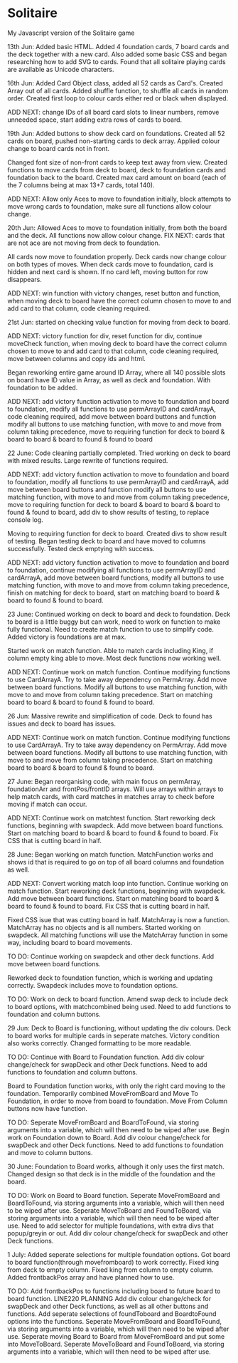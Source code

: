 # Solitaire
My Javascript version of the Solitaire game

13th Jun: Added basic HTML. Added 4 foundation cards, 7 board cards and the deck together with a new card.
Also added some basic CSS and began researching how to add SVG to cards.
Found that all solitaire playing cards are available as Unicode characters.

16th Jun: Added Card Object class, added all 52 cards as Card's.
Created Array out of all cards.
Added shuffle function, to shuffle all cards in random order.
Created first loop to colour cards either red or black when displayed.

ADD NEXT: change IDs of all board card slots to linear numbers, remove unneeded space, start adding extra rows of cards to board.

19th Jun: Added buttons to show deck card on foundations.
Created all 52 cards on board, pushed non-starting cards to deck array.
Applied colour change to board cards not in front.

Changed font size of non-front cards to keep text away from view.
Created functions to move cards from deck to board, deck to foundation cards and foundation back to the board.
Created max card amount on board (each of the 7 columns being at max 13+7 cards, total 140).

ADD NEXT: Allow only Aces to move to foundation initially, block attempts to move wrong cards to foundation, make sure all functions allow colour change.

20th Jun: Allowed Aces to move to foundation initially, from both the board and the deck. 
All functions now allow colour change.
FIX NEXT: cards that are not ace are not moving from deck to foundation.

All cards now move to foundation properly.
Deck cards now change colour on both types of moves.
When deck cards move to foundation, card is hidden and next card is shown. If no card left, moving button for row disappears.

ADD NEXT: win function with victory changes, reset button and function, when moving deck to board have the correct column chosen to move to and add card to that column, code cleaning required.

21st Jun:
started on checking value function for moving from deck to board.

ADD NEXT: victory function for div, reset function for div, continue moveCheck function, when moving deck to board have the correct column chosen to move to and add card to that column, code cleaning required, move between columns and copy ids and html.

Began reworking entire game around ID Array, where all 140 possible slots on board have ID value in Array, as well as deck and foundation. With foundation to be added.

ADD NEXT: add victory function activation to move to foundation and board to foundation,
modify all functions to use permArrayID and cardArrayA,
code cleaning required,
add move between board buttons and function
modify all buttons to use matching function, with move to and move from column taking precedence, move to requiring function for deck to board & board to board & board to found & found to board

22 June: Code cleaning partially completed.
Tried working on deck to board with mixed results.
Large rewrite of functions required.

ADD NEXT: add victory function activation to move to foundation and board to foundation,
modify all functions to use permArrayID and cardArrayA,
add move between board buttons and function
modify all buttons to use matching function, with move to and move from column taking precedence, move to requiring function for deck to board & board to board & board to found & found to board,
add div to show results of testing, to replace console log.

Moving to requiring function for deck to board.
Created divs to show result of testing.
Began testing deck to board and have moved to columns successfully.
Tested deck emptying with success.

ADD NEXT: add victory function activation to move to foundation and board to foundation,
continue modifying all functions to use permArrayID and cardArrayA,
add move between board functions,
modify all buttons to use matching function, with move to and move from column taking precedence, finish on matching for deck to board, 
start on matching board to board & board to found & found to board.

23 June: Continued working on deck to board and deck to foundation.
Deck to board is a little buggy but can work, need to work on function to make fully functional.
Need to create match function to use to simplify code.
Added victory is foundations are at max.

Started work on match function. Able to match cards including King, if column empty king able to move.
Most deck functions now working well.

ADD NEXT: Continue work on match function.
Continue modifying functions to use CardArrayA.
Try to take away dependency on PermArray.
Add move between board functions.
Modify all buttons to use matching function, with move to and move from column taking precedence. 
Start on matching board to board & board to found & found to board.

26 Jun: Massive rewrite and simplification of code.
Deck to found has issues and deck to board has issues.

ADD NEXT: Continue work on match function.
Continue modifying functions to use CardArrayA.
Try to take away dependency on PermArray.
Add move between board functions.
Modify all buttons to use matching function, with move to and move from column taking precedence. 
Start on matching board to board & board to found & found to board.

27 June: Began reorganising code, with main focus on permArray, foundationArr and frontPos/frontID arrays. 
Will use arrays within arrays to help match cards, with card matches in matches array to check before moving if match can occur.

ADD NEXT: Continue work on matchtest function.
Start reworking deck functions, beginning with swapdeck.
Add move between board functions. 
Start on matching board to board & board to found & found to board.
Fix CSS that is cutting board in half.

28 June: Began working on match function.
MatchFunction works and shows id that is required to go on top of all board columns and foundation as well.

ADD NEXT: Convert working match loop into function.
Continue working on match function.
Start reworking deck functions, beginning with swapdeck.
Add move between board functions. 
Start on matching board to board & board to found & found to board.
Fix CSS that is cutting board in half.

Fixed CSS isue that was cutting board in half.
MatchArray is now a function.
MatchArray has no objects and is all numbers.
Started working on swapdeck.
All matching functions will use the MatchArray function in some way, including board to board movements.

TO DO: Continue working on swapdeck and other deck functions.
Add move between board functions. 

Reworked deck to foundation function, which is working and updating correctly.
Swapdeck includes move to foundation options.

TO DO: Work on deck to board function.
Amend swap deck to include deck to board options, with matchcombined being used.
Need to add functions to foundation and column buttons.

29 Jun: Deck to Board is functioning, without updating the div colours.
Deck to board works for multiple cards in seperate matches.
Victory condition also works correctly.
Changed formatting to be more readable.

TO DO: Continue with Board to Foundation function.
Add div colour change/check for swapDeck and other Deck functions.
Need to add functions to foundation and column buttons.

Board to Foundation function works, with only the right card moving to the foundation.
Temporarily combined MoveFromBoard and Move To Foundation, in order to move from board to foundation.
Move From Column buttons now have function.

TO DO: Seperate MoveFromBoard and BoardToFound, via storing arguments into a variable, which will then need to be wiped after use.
Begin work on Foundation down to Board.
Add div colour change/check for swapDeck and other Deck functions.
Need to add functions to foundation and move to column buttons.

30 June:
Foundation to Board works, although it only uses the first match.
Changed design so that deck is in the middle of the foundation and the board.

TO DO: 
Work on Board to Board function.
Seperate MoveFromBoard and BoardToFound, via storing arguments into a variable, which will then need to be wiped after use.
Seperate MoveToBoard and FoundToBoard, via storing arguments into a variable, which will then need to be wiped after use.
Need to add selector for multiple foundations, with extra divs that popup/greyin or out.
Add div colour change/check for swapDeck and other Deck functions.

1 July:
Added seperate selections for multiple foundation options.
Got board to board function(through movefromboard) to work correctly.
Fixed king from deck to empty column.
Fixed king from column to empty column.
Added frontbackPos array and have planned how to use.

TO DO:
Add frontbackPos to functions including board to future board to board function. LINE220 PLANNING
Add div colour change/check for swapDeck and other Deck functions, as well as all other buttons and functions.
Add seperate selections of foundToboard and BoardtoFound options into the functions.
Seperate MoveFromBoard and BoardToFound, via storing arguments into a variable, which will then need to be wiped after use.
Seperate moving Board to Board from MoveFromBoard and put some into MoveToBoard.
Seperate MoveToBoard and FoundToBoard, via storing arguments into a variable, which will then need to be wiped after use.
